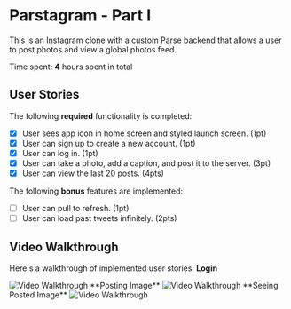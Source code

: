 # Parstagram - Part I

This is an Instagram clone with a custom Parse backend that allows a user to post photos and view a global photos feed.

Time spent: **4** hours spent in total

## User Stories

The following **required** functionality is completed:

- [x] User sees app icon in home screen and styled launch screen. (1pt)
- [x] User can sign up to create a new account. (1pt)
- [x] User can log in. (1pt)
- [x] User can take a photo, add a caption, and post it to the server. (3pt)
- [x] User can view the last 20 posts. (4pts)

The following **bonus** features are implemented:

- [ ] User can pull to refresh. (1pt)
- [ ] User can load past tweets infinitely. (2pts)

## Video Walkthrough

Here's a walkthrough of implemented user stories:
**Login**

<img src='https://recordit.co/NKZP8zA2j1.gif' title='Video Walkthrough' width='' alt='Video Walkthrough' />
**Posting Image**

<img src='https://recordit.co/dgOxI8b3Xj.gif' title='Video Walkthrough' width='' alt='Video Walkthrough' />
**Seeing Posted Image**

<img src='https://recordit.co/elliudLUoL.gif' title='Video Walkthrough' width='' alt='Video Walkthrough' />
